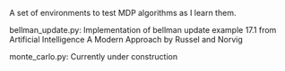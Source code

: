 A set of environments to test MDP algorithms as I learn them.

bellman_update.py:
Implementation of bellman update example 17.1 from Artificial Intelligence A Modern Approach by Russel and Norvig

monte_carlo.py:
Currently under construction